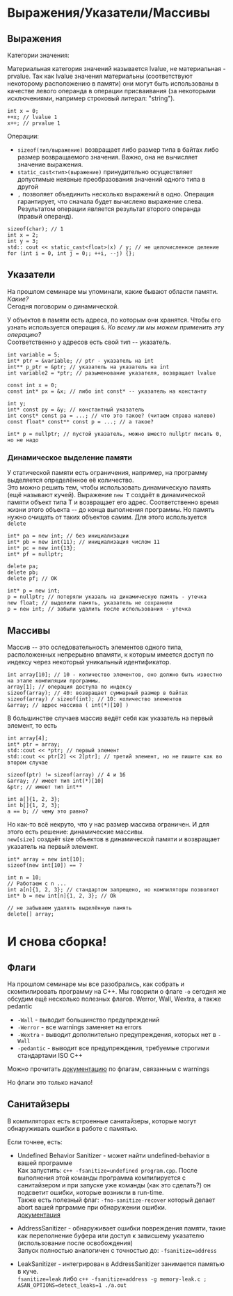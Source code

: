 # Выражения/Указатели/Массивы

## Выражения

Категории значения:

Материальная категория значений называется lvalue, не материальная - prvalue.
Так как lvalue значения материальны (соответствуют некоторому расположению в
памяти) они могут быть использованы в качестве левого операнда в операции
присваивания (за некоторыми исключениями, например строковый литерал: "string").

```
int x = 0;
++x; // lvalue 1
x++; // prvalue 1
```

Операции: 
- `sizeof(тип/выражение)` возвращает либо размер типа в байтах либо размер возвращаемого значения. Важно, она не вычисляет значение выражения.
- `static_cast<тип>(выражение)` принудительно осуществляет допустимые неявные преобразования значений одного типа в другой  
- `,` позволяет объединить несколько выражений в одно. Операция гарантирует, что сначала будет вычислено выражение слева. Результатом операции является результат второго операнда (правый операнд).
```
sizeof(char); // 1
int x = 2;
int y = 3;
std:: cout << static_cast<float>(x) / y; // не целочисленное деление
for (int i = 0, int j = 0;; ++i, --j) {};
```

## Указатели
На прошлом семинаре мы упоминали, какие бывают области памяти. *Какие?* \
Сегодня поговорим о динамической.

У объектов в памяти есть адреса, по которым они хранятся. Чтобы его узнать используется операция `&`. *Ко всему ли мы можем применить эту операцию?* \
Соответственно у адресов есть свой тип -- указатель. 
```
int variable = 5;
int* ptr = &variable; // ptr - указатель на int
int** p_ptr = &ptr; // указатель на указатель на int
int variable2 = *ptr; // разыменование указателя, возвращает lvalue

const int x = 0;
const int* px = &x; // либо int const* -- указатель на константу

int y;
int* const py = &y; // константный указатель
int const* const pa = ...; // что это такое? (читаем справа налево)
const float* const** const p = ...; // а такое?

int* p = nullptr; // пустой указатель, можно вместо nullptr писать 0, но не надо
```

### Динамическое выделение памяти
У статической памяти есть ограничения, например, на программу выделяется определённое её количество. \
Это можно решить тем, чтобы использовать динамическую память (ещё называют кучей).
Выражение `new T` создаёт в динамической памяти объект типа T и возвращает его адрес. Соответственно время жизни этого объекта -- до конца выполнения программы. Но память нужно очищать от таких объектов самим. Для этого используется `delete`
```
int* pa = new int; // без инициализации
int* pb = new int(11); // инициализация числом 11
int* pc = new int{13};
int* pf = nullptr;

delete pa;
delete pb;
delete pf; // OK

int* p = new int;
p = nullptr; // потеряли указаль на динамическую память - утечка
new float; // выделили память, указатель не сохранили
p = new int; // забыли удалить после использования - утечка
```

## Массивы
Массив -- это оследовательность элементов одного типа, расположенных непрерывно впамяти, к которым имеется доступ по индексу через некоторый уникальный идентификатор.
```
int array[10]; // 10 - количество элементов, оно должно быть известно на этапе компиляции программы.
array[1]; // операция доступа по индексу
sizeof(array); // 40: возвращает суммарный размер в байтах
sizeof(array) / sizeof(int); // 10: количество элементов
&array; // адрес массива ( int(*)[10] )
```

В большинстве случаев массив ведёт себя как указатель на первый элемент, то есть 
```
int array[4];
int* ptr = array;
std::cout << *ptr; // первый элемент
std::cout << ptr[2] << 2[ptr]; // третий элемент, но не пишите как во втором случае

sizeof(ptr) != sizeof(array) // 4 и 16
&array; // имеет тип int(*)[10]
&ptr; // имеет тип int**

int a[]{1, 2, 3};
int b[]{1, 2, 3};
a == b; // чему это равно?
```
Но как-то всё некруто, что у нас размер массива ограничен. И для этого есть решение: динамические массивы.\
`new[size]` создаёт size объектов в динамической памяти и возвращает указатель на первый элемент.

```
int* array = new int[10]; 
sizeof(new int[10]) == ?

int n = 10;
// Работаем с n ...
int a[n]{1, 2, 3}; // стандартом запрещено, но компиляторы позволяют
int* b = new int[n]{1, 2, 3}; // Ok

// не забываем удалять выделённую память
delete[] array;
```


# И снова сборка!

## Флаги
 На прошлом семинаре мы все разобрались, как собрать и скомпилировать программу на С++. Мы говорили о флаге `-o` сегодня же обсудим ещё несколько полезных флагов.
Werror, Wall, Wextra, а также pedantic

- `-Wall` - выводит большинство предупреждений
- `-Werror` - все warnings заменяет на errors
- `-Wextra` - выводит дополнительно предупреждения, которых нет в `-Wall` 
- `-pedantic` - выводит все предупреждения, требуемые строгими стандартами ISO C++

Можно прочитать [документацию](https://gcc.gnu.org/onlinedocs/gcc/Warning-Options.html)  по флагам, связанным с warnings

Но флаги это только начало!

## Санитайзеры

В компиляторах есть встроенные санитайзеры, которые могут обнаруживать ошибки в работе с памятью.

Если точнее, есть:
- Undefined Behavior Sanitizer  - может найти undefined-behavior в вашей программе \
Как запустить: `c++ -fsanitize=undefined program.cpp`. После выполнения этой команды программа компилируется с санитайзером и при запуске уже команды (как это сделать?) он подсветит ошибки, которые возникли в run-time. \
Также есть полезный флаг: `-fno-sanitize-recover` который делает abort вашей прграмме при обнаружении ошибки.\
[документация](https://clang.llvm.org/docs/UndefinedBehaviorSanitizer.html)

- AddressSanitizer -  обнаруживает ошибки повреждения памяти, такие как переполнение буфера или доступ к зависшему указателю (использование после освобождения) \
Запуск полностью аналогичен с точностью до:  `-fsanitize=address`

- LeakSanitizer - интегрирован в AddressSanitizer занимается памятью в куче. \
`fsanitize=leak` либо `c++ -fsanitize=address -g memory-leak.c ; ASAN_OPTIONS=detect_leaks=1 ./a.out`
